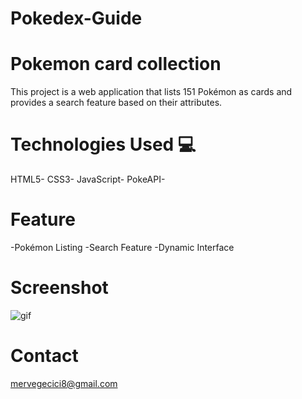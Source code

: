 # Pokedex-Guide
# Pokemon card collection
This project is a web application that lists 151 Pokémon as cards and provides a search feature based on their attributes.
# Technologies Used 💻
HTML5-
CSS3-
JavaScript-
PokeAPI-

# Feature
-Pokémon Listing
-Search Feature
-Dynamic Interface

# Screenshot
![gif](https://github.com/user-attachments/assets/03aa5fc9-15f2-4780-95ca-2cf2988a1b05)

 # Contact 
 mervegecici8@gmail.com


